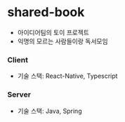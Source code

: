 # shared-book
* 아이디어팀의 토이 프로젝트
* 익명의 모르는 사람들이랑 독서모임

### Client
* 기술 스택: React-Native, Typescript

### Server
* 기술 스택: Java, Spring
